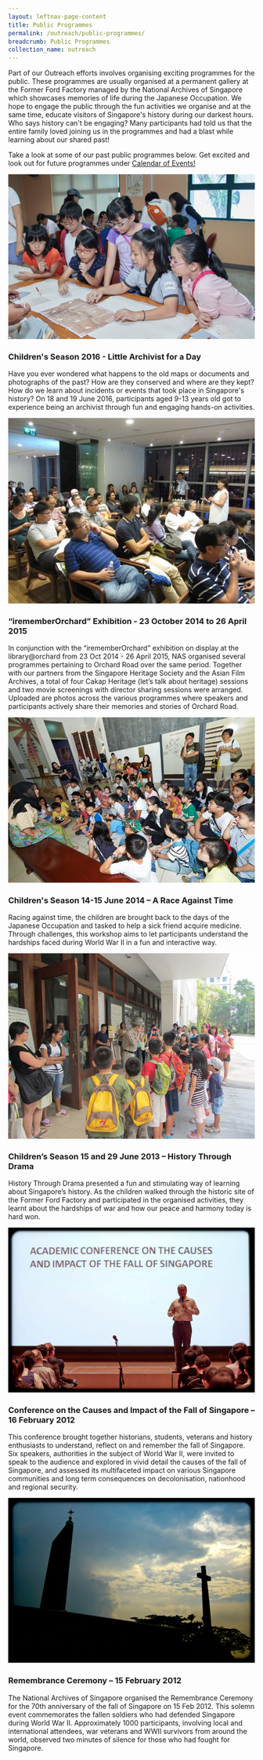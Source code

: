 ```yaml
---
layout: leftnav-page-content
title: Public Programmes
permalink: /outreach/public-programmes/
breadcrumb: Public Programmes
collection_name: outreach
---
```


Part of our Outreach efforts involves organising exciting programmes for the public. These programmes are usually organised at a permanent gallery at the Former Ford Factory managed by the National Archives of Singapore which showcases memories of life during the Japanese Occupation. We hope to engage the public through the fun activities we organise and at the same time, educate visitors of Singapore's history during our darkest hours. Who says history can't be engaging? Many participants had told us that the entire family loved joining us in the programmes and had a blast while learning about our shared past!


 Take a look at some of our past public programmes below. Get excited and look out for future programmes under [Calendar of Events!](/outreach/calendar-of-events/)



[![Children's Season 2016 - Little Archivist for a Day](../images/636099917536367129.JPG)                     ](javascript:void(0))                 

### Children's Season 2016 - Little Archivist for a Day

Have you ever wondered what happens to the old maps or documents and photographs of the past? How are they conserved and where are they kept? How do we learn about incidents or events that took place in Singapore's history? On 18 and 19 June 2016, participants aged 9-13 years old got to experience being an archivist through fun and engaging hands-on activities. 



[![“irememberOrchard” Exhibition - 23 October 2014 to 26 April 2015](../images/635639356131071942.JPG)                     ](javascript:void(0))                 

### “irememberOrchard” Exhibition - 23 October 2014 to 26 April 2015

In conjunction with the “irememberOrchard” exhibition on display at the library@orchard from 23 Oct 2014 - 26 April 2015, NAS organised several programmes pertaining to Orchard Road over the same period. Together with our partners from the Singapore Heritage Society and the Asian Film Archives, a total of four Cakap Heritage (let’s talk about heritage) sessions and two movie screenings with director sharing sessions were arranged. Uploaded are photos across the various programmes where speakers and participants actively share their memories and stories of Orchard Road.





[![Children's Season 14-15 June 2014 – A Race Against Time](../images/635640152488300970.JPG)                     ](javascript:void(0))                 

### Children's Season 14-15 June 2014 – A Race Against Time

Racing against time, the children are brought back to the days of the Japanese Occupation and tasked to help a sick friend acquire medicine. Through challenges, this workshop aims to let participants understand the hardships faced during World War II in a fun and interactive way. 



[![Children’s Season 15 and 29 June 2013 – History Through Drama](../images/635339554731593755.JPG)                     ](javascript:void(0))                 

### Children’s Season 15 and 29 June 2013 – History Through Drama

History Through Drama presented a fun and stimulating way of learning about Singapore’s history. As the children walked through the historic site of the Former Ford Factory and participated in the organised activities, they learnt about the hardships of war and how our peace and harmony today is hard won.



[![Conference on the Causes and Impact of the Fall of Singapore – 16 February 2012](../images/635339556213468755.JPG)                     ](javascript:void(0))                 

### Conference on the Causes and Impact of the Fall of Singapore – 16 February 2012

This conference brought together historians, students, veterans and history enthusiasts to understand, reflect on and remember the fall of Singapore. Six speakers, authorities in the subject of World War II, were invited to speak to the audience and explored in vivid detail the causes of the fall of Singapore, and assessed its multifaceted impact on various Singapore communities and long term consequences on decolonisation, nationhood and regional security.



[![Remembrance Ceremony – 15 February 2012](../images/635339558090187505.JPG)                     ](javascript:void(0))                 

### Remembrance Ceremony – 15 February 2012

The National Archives of Singapore organised the Remembrance Ceremony for the 70th anniversary of the fall of Singapore on 15 Feb 2012. This solemn event commemorates the fallen soldiers who had defended Singapore during World War II. Approximately 1000 participants, involving local and international attendees, war veterans and WWII survivors from around the world, observed two minutes of silence for those who had fought for Singapore.

